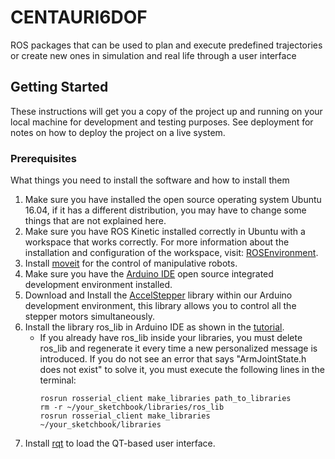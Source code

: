 # CENTAURI6DOF
ROS packages that can be used to plan and execute predefined trajectories or create new ones in simulation and real life through a user interface

## Getting Started
These instructions will get you a copy of the project up and running on your local machine for development and testing purposes. See deployment for notes on how to deploy the project on a live system.

### Prerequisites
What things you need to install the software and how to install them
1. Make sure you have installed the open source operating system Ubuntu 16.04, if it has a different distribution, you may have to change some things that are not explained here.
2. Make sure you have ROS Kinetic installed correctly in Ubuntu with a workspace that works correctly. For more information about the installation and configuration of the workspace, visit: [ROSEnvironment](http://wiki.ros.org/ROS/Tutorials/InstallingandConfiguringROSEnvironment).
3. Install [moveit](http://docs.ros.org/kinetic/api/moveit_tutorials/html/doc/getting_started/getting_started.html#install-moveit) for the control of manipulative robots.
4. Make sure you have the [Arduino IDE](https://www.arduino.cc/en/Main/Software) open source integrated development environment installed.
5. Download and Install the [AccelStepper](http://www.airspayce.com/mikem/arduino/AccelStepper/AccelStepper-1.57.zip) library within our Arduino development environment, this library allows you to control all the stepper motors simultaneously.
6. Install the library ros_lib in Arduino IDE as shown in the [tutorial](http://wiki.ros.org/rosserial_arduino/Tutorials/Arduino%20IDE%20Setup).
   - If you already have ros_lib inside your libraries, you must delete ros_lib and regenerate it every time a new personalized message is introduced. If you do not see an error that says "ArmJointState.h does not exist" to solve it, you must execute the following lines in the terminal:
      ```
      rosrun rosserial_client make_libraries path_to_libraries
      rm -r ~/your_sketchbook/libraries/ros_lib
      rosrun rosserial_client make_libraries ~/your_sketchbook/libraries
      ```
7. Install [rqt](http://wiki.ros.org/rqt/UserGuide/Install/Groovy) to load the QT-based user interface.
